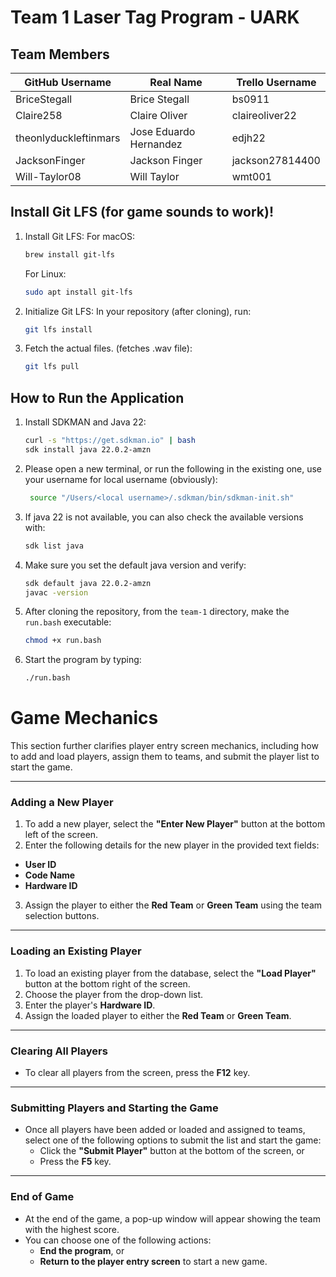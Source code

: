 # Team 1 Laser Tag Program - UARK

## Team Members
| GitHub Username                  | Real Name                | Trello Username   |
|----------------------------------|-------------------------|-------------------|
| BriceStegall                     | Brice Stegall           | bs0911            |
| Claire258                        | Claire Oliver           | claireoliver22    |
| theonlyduckleftinmars            | Jose Eduardo Hernandez  | edjh22            |
| JacksonFinger                    | Jackson Finger          | jackson27814400    |
| Will-Taylor08                    | Will Taylor             | wmt001            |

## Install Git LFS (for game sounds to work)!

1. Install Git LFS:
   For macOS:
   ```bash
   brew install git-lfs
   ```
   For Linux:
   ```bash
   sudo apt install git-lfs
2. Initialize Git LFS: In your repository (after cloning), run:
   ```bash
   git lfs install
3. Fetch the actual files. (fetches .wav file):
   ```bash
   git lfs pull

## How to Run the Application

1. Install SDKMAN and Java 22:
   ```bash
   curl -s "https://get.sdkman.io" | bash
   sdk install java 22.0.2-amzn

2. Please open a new terminal, or run the following in the existing one, use your username for local username (obviously):

   ```bash
    source "/Users/<local username>/.sdkman/bin/sdkman-init.sh"

2. If java 22 is not available, you can also check the available versions with:

   ```bash
   sdk list java

3. Make sure you set the default java version and verify:

   ```bash
   sdk default java 22.0.2-amzn
   javac -version
   
4. After cloning the repository, from the `team-1` directory, make the `run.bash` executable:
   ```bash
   chmod +x run.bash
5. Start the program by typing:
   ```bash
   ./run.bash

# Game Mechanics

This section further clarifies player entry screen mechanics, including how to add and load players, assign them to teams, and submit the player list to start the game.

---

### Adding a New Player
1. To add a new player, select the **"Enter New Player"** button at the bottom left of the screen.
2. Enter the following details for the new player in the provided text fields:
  - **User ID**
  - **Code Name**
  - **Hardware ID**
3. Assign the player to either the **Red Team** or **Green Team** using the team selection buttons.

---

### Loading an Existing Player
1. To load an existing player from the database, select the **"Load Player"** button at the bottom right of the screen.
2. Choose the player from the drop-down list.
3. Enter the player's **Hardware ID**.
4. Assign the loaded player to either the **Red Team** or **Green Team**.

---

### Clearing All Players
- To clear all players from the screen, press the **F12** key.

---

### Submitting Players and Starting the Game
- Once all players have been added or loaded and assigned to teams, select one of the following options to submit the list and start the game:
  - Click the **"Submit Player"** button at the bottom of the screen, or
  - Press the **F5** key.

---

### End of Game
- At the end of the game, a pop-up window will appear showing the team with the highest score.
- You can choose one of the following actions:
  - **End the program**, or
  - **Return to the player entry screen** to start a new game.
